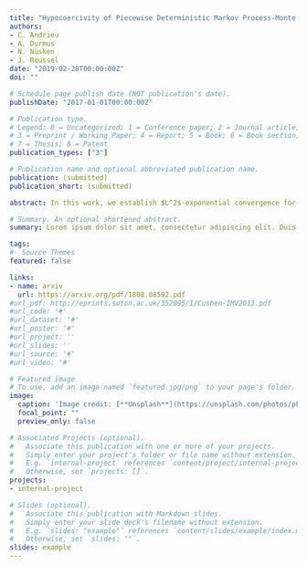 ```yaml
---
title: "Hypocoercivity of Piecewise Deterministic Markov Process-Monte Carlo"
authors:
- C. Andrieu
- A. Durmus
- N. Nüsken
- J. Roussel
date: "2019-02-28T00:00:00Z"
doi: ""

# Schedule page publish date (NOT publication's date).
publishDate: "2017-01-01T00:00:00Z"

# Publication type.
# Legend: 0 = Uncategorized; 1 = Conference paper; 2 = Journal article;
# 3 = Preprint / Working Paper; 4 = Report; 5 = Book; 6 = Book section;
# 7 = Thesis; 8 = Patent
publication_types: ["3"]

# Publication name and optional abbreviated publication name.
publication: (submitted)
publication_short: (submitted)

abstract: In this work, we establish $L^2$-exponential convergence for a broad class of Piecewise Deterministic Markov Processes recently proposed in the context of Markov Process Monte Carlo methods and covering in particular the Randomized Hamiltonian Monte Carlo, the Zig-Zag process and the Bouncy Particle Sampler. The kernel of the symmetric part of the generator of such processes is non-trivial, and we follow the ideas recently introduced by (Dolbeault et al., 2009, 2015) to develop a rigorous framework for hypocoercivity in a fairly general and unifying set-up, while deriving tractable estimates of the constants involved in terms of the parameters of the dynamics. As a by-product we characterize the scaling properties of these algorithms with respect to the dimension of classes of problems, therefore providing some theoretical evidence to support their practical relevance.

# Summary. An optional shortened abstract.
summary: Lorem ipsum dolor sit amet, consectetur adipiscing elit. Duis posuere tellus ac convallis placerat. Proin tincidunt magna sed ex sollicitudin condimentum.

tags:
#- Source Themes
featured: false

links:
- name: arxiv
  url: https://arxiv.org/pdf/1808.08592.pdf
#url_pdf: http://eprints.soton.ac.uk/352095/1/Cushen-IMV2013.pdf
#url_code: '#'
#url_dataset: '#'
#url_poster: '#'
#url_project: ''
#url_slides: ''
#url_source: '#'
#url_video: '#'

# Featured image
# To use, add an image named `featured.jpg/png` to your page's folder. 
image:
  caption: 'Image credit: [**Unsplash**](https://unsplash.com/photos/pLCdAaMFLTE)'
  focal_point: ""
  preview_only: false

# Associated Projects (optional).
#   Associate this publication with one or more of your projects.
#   Simply enter your project's folder or file name without extension.
#   E.g. `internal-project` references `content/project/internal-project/index.md`.
#   Otherwise, set `projects: []`.
projects:
- internal-project

# Slides (optional).
#   Associate this publication with Markdown slides.
#   Simply enter your slide deck's filename without extension.
#   E.g. `slides: "example"` references `content/slides/example/index.md`.
#   Otherwise, set `slides: ""`.
slides: example
---
```


